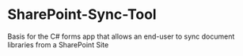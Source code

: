 # SharePoint-Sync-Tool
Basis for the C# forms app that allows an end-user to sync document libraries from a SharePoint Site
